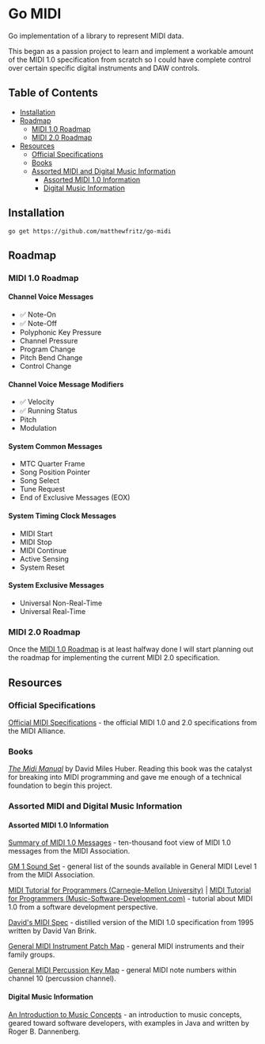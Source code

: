 # Go MIDI

Go implementation of a library to represent MIDI data.

This began as a passion project to learn and implement a workable amount of the MIDI 1.0 specification from scratch so I could have complete control over certain specific digital instruments and DAW controls.

## Table of Contents

   * [Installation](#installation)
   * [Roadmap](#roadmap)
      * [MIDI 1.0 Roadmap](#midi-10-roadmap)
      * [MIDI 2.0 Roadmap](#midi-20-roadmap)
   * [Resources](#resources)
      * [Official Specifications](#official-specifications)
      * [Books](#books)
      * [Assorted MIDI and Digital Music Information](#assorted-midi-and-digital-music-information)
         * [Assorted MIDI 1.0 Information](#assorted-midi-10-information)
         * [Digital Music Information](#digital-music-information)

## Installation

```
go get https://github.com/matthewfritz/go-midi
```

## Roadmap

### MIDI 1.0 Roadmap

#### Channel Voice Messages

   * ✅ Note-On
   * ✅ Note-Off
   * Polyphonic Key Pressure
   * Channel Pressure
   * Program Change
   * Pitch Bend Change
   * Control Change

#### Channel Voice Message Modifiers

   * ✅ Velocity
   * ✅ Running Status
   * Pitch
   * Modulation

#### System Common Messages

   * MTC Quarter Frame
   * Song Position Pointer
   * Song Select
   * Tune Request
   * End of Exclusive Messages (EOX)

#### System Timing Clock Messages

   * MIDI Start
   * MIDI Stop
   * MIDI Continue
   * Active Sensing
   * System Reset

#### System Exclusive Messages

   * Universal Non-Real-Time
   * Universal Real-Time

### MIDI 2.0 Roadmap

Once the [MIDI 1.0 Roadmap](#midi-10-roadmap) is at least halfway done I will start planning out the roadmap for implementing the current MIDI 2.0 specification.

## Resources

### Official Specifications

[Official MIDI Specifications](https://www.midi.org/specifications) - the official MIDI 1.0 and 2.0 specifications from the MIDI Alliance.

### Books

[_The Midi Manual_](https://www.amazon.com/dp/0367549980?psc=1&ref=ppx_yo2ov_dt_b_product_details) by David Miles Huber. Reading this book was the catalyst for breaking into MIDI programming and gave me enough of a technical foundation to begin this project.

### Assorted MIDI and Digital Music Information

#### Assorted MIDI 1.0 Information

[Summary of MIDI 1.0 Messages](https://www.midi.org/specifications-old/item/table-1-summary-of-midi-message) - ten-thousand foot view of MIDI 1.0 messages from the MIDI Association.

[GM 1 Sound Set](https://www.midi.org/specifications-old/item/gm-level-1-sound-set) - general list of the sounds available in General MIDI Level 1 from the MIDI Association.

[MIDI Tutorial for Programmers (Carnegie-Mellon University)](https://www.cs.cmu.edu/~music/cmsip/readings/MIDI%20tutorial%20for%20programmers.html) | [MIDI Tutorial for Programmers (Music-Software-Development.com)](http://www.music-software-development.com/midi-tutorial.html) - tutorial about MIDI 1.0 from a software development perspective.

[David's MIDI Spec](https://www.cs.cmu.edu/~music/cmsip/readings/davids-midi-spec.htm) - distilled version of the MIDI 1.0 specification from 1995 written by David Van Brink.

[General MIDI Instrument Patch Map](https://www.cs.cmu.edu/~music/cmsip/readings/GMSpecs_Patches.htm) - general MIDI instruments and their family groups.

[General MIDI Percussion Key Map](https://www.cs.cmu.edu/~music/cmsip/readings/GMSpecs_PercMap.htm) - general MIDI note numbers within channel 10 (percussion channel).

#### Digital Music Information

[An Introduction to Music Concepts](https://www.cs.cmu.edu/~music/cmsip/readings/music-theory-java.htm) - an introduction to music concepts, geared toward software developers, with examples in Java and written by Roger B. Dannenberg.
